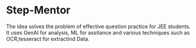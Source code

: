 # Step-Mentor
The idea solves the problem of effective question practice for JEE students. It uses GenAI for analysis, ML for assitance and various techniques such as OCR,tesseract for extractind Data.
